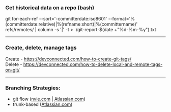 ### Get historical data on a repo (bash)  

git for-each-ref --sort='-committerdate:iso8601' --format='%(committerdate:relative)|%(refname:short)|%(committername)' refs/remotes/ | column -s '|' -t > ./git-report-$(date +"%d-%m-%y").txt  

---  

### Create, delete, manage tags  

Create - https://devconnected.com/how-to-create-git-tags/  
Delete - https://devconnected.com/how-to-delete-local-and-remote-tags-on-git/  

---  

### Branching Strategies:  
- git flow ([nvie.com](https://nvie.com/posts/a-successful-git-branching-model)   |   [Atlassian.com](https://www.atlassian.com/git/tutorials/comparing-workflows/gitflow-workflow))
- trunk-based ([Atlassian.com](https://www.atlassian.com/continuous-delivery/continuous-integration/trunk-based-development))
